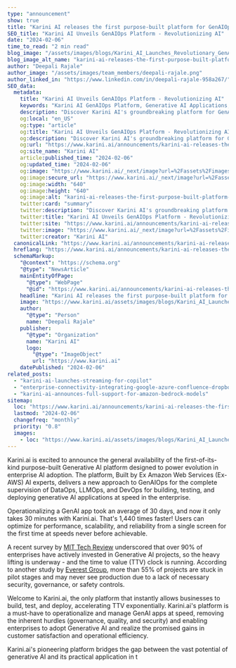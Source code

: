 ```yaml
---
type: "announcement"
show: true
title: "Karini AI releases the first purpose-built platform for GenAIOps"
SEO_title: "Karini AI Unveils GenAIOps Platform - Revolutionizing AI"
date: "2024-02-06"
time_to_read: "2 min read"
blog_image: "/assets/images/blogs/Karini_AI_Launches_Revolutionary_GenAIOps_Platform.png"
blog_image_alt_name: "karini-ai-releases-the-first-purpose-built-platform-for-genaiops"
author: "Deepali Rajale"
author_image: "/assets/images/team_members/deepali-rajale.png"
author_linked_in: "https://www.linkedin.com/in/deepali-rajale-958a267/"
SEO_data:
  metadata:
    title: "Karini AI Unveils GenAIOps Platform - Revolutionizing AI"
    keywords: "Karini AI GenAIOps Platform, Generative AI Applications, Enterprise AI Adoption, AI Operational Efficiency, GenAI App Deployment"
    description: "Discover Karini AI's groundbreaking platform for GenAIops, enabling businesses to build, test, and deploy Generative AI apps with ease."
    og:local: "en_US"
    og:type: "article"
    og:title: "Karini AI Unveils GenAIOps Platform - Revolutionizing AI"
    og:description: "Discover Karini AI's groundbreaking platform for GenAIops, enabling businesses to build, test, and deploy Generative AI apps with ease."
    og:url: "https://www.karini.ai/announcements/karini-ai-releases-the-first-purpose-built-platform-for-genaiops"
    og:site_name: "Karini AI"
    article:published_time: "2024-02-06"
    og:updated_time: "2024-02-06"
    og:image: "https://www.karini.ai/_next/image?url=%2Fassets%2Fimages%2Fblogs%2FKarini_AI_Launches_Revolutionary_GenAIOps_Platform.png&w=640&q=75"
    og:image:secure_url: "https://www.karini.ai/_next/image?url=%2Fassets%2Fimages%2Fblogs%2FKarini_AI_Launches_Revolutionary_GenAIOps_Platform.png&w=640&q=75"
    og:image:width: "640"
    og:image:height: "640"
    og:image:alt: "karini-ai-releases-the-first-purpose-built-platform-for-genaiops"
    twitter:card: "summary"
    twitter:description: "Discover Karini AI's groundbreaking platform for GenAIops, enabling businesses to build, test, and deploy Generative AI apps with ease."
    twitter:title: "Karini AI Unveils GenAIOps Platform - Revolutionizing AI"
    twitter:site: "https://www.karini.ai/announcements/karini-ai-releases-the-first-purpose-built-platform-for-genaiops"
    twitter:image: "https://www.karini.ai/_next/image?url=%2Fassets%2Fimages%2Fblogs%2FKarini_AI_Launches_Revolutionary_GenAIOps_Platform.png&w=640&q=75"
    twitter:creator: "Karini AI"
  canonicalLink: "https://www.karini.ai/announcements/karini-ai-releases-the-first-purpose-built-platform-for-genaiops"
  hreflang: "https://www.karini.ai/announcements/karini-ai-releases-the-first-purpose-built-platform-for-genaiops"
  schemaMarkup:
    "@context": "https://schema.org"
    "@type": "NewsArticle"
    mainEntityOfPage:
      "@type": "WebPage"
      "@id": "https://www.karini.ai/announcements/karini-ai-releases-the-first-purpose-built-platform-for-genaiops"
    headline: "Karini AI releases the first purpose-built platform for GenAIOps"
    image: "https://www.karini.ai/assets/images/blogs/Karini_AI_Launches_Revolutionary_GenAIOps_Platform.png"
    author:
      "@type": "Person"
      name: "Deepali Rajale"
    publisher:
      "@type": "Organization"
      name: "Karini AI"
      logo:
        "@type": "ImageObject"
        url: "https://www.karini.ai"
    datePublished: "2024-02-06"
related_posts:
  - "karini-ai-launches-streaming-for-copilot"
  - "enterprise-connectivity-integrating-google-azure-confluence-dropbox"
  - "karini-ai-announces-full-support-for-amazon-bedrock-models"
sitemap:
  loc: "https://www.karini.ai/announcements/karini-ai-releases-the-first-purpose-built-platform-for-genaiops"
  lastmod: "2024-02-06"
  changefreq: "monthly"
  priority: "0.8"
  images:
    - loc: "https://www.karini.ai/assets/images/blogs/Karini_AI_Launches_Revolutionary_GenAIOps_Platform.png"
---
```


Karini.ai is excited to announce the general availability of the first-of-its-kind purpose-built Generative AI platform designed to power evolution in enterprise AI adoption. The platform, Built by Ex Amazon Web Services (Ex-AWS) AI experts, delivers a new approach to GenAIOps for the complete supervision of DataOps, LLMOps, and DevOps for building, testing, and deploying generative AI applications at speed in the enterprise.

Operationalizing a GenAI app took an average of 30 days, and now it only takes 30 minutes with Karini.ai. That's 1,440 times faster! Users can optimize for performance, scalability, and reliability from a single screen for the first time at speeds never before achievable.

A recent survey by [MIT Tech Review](https://www.technologyreview.com/2023/10/05/1080618/laying-the-foundation-for-data-and-ai-led-growth/) underscored that over 90% of enterprises have actively invested in Generative AI projects, so the heavy lifting is underway - and the time to value (TTV) clock is running. According to another study by [Everest Group](https://www.everestgrp.com/press-releases/enterprises-aim-to-move-beyond-pilots-accelerate-consumption-of-ai-in-2024everest-group-yates-ltd/), more than 55% of projects are stuck in pilot stages and may never see production due to a lack of necessary security, governance, or safety controls.

Welcome to Karini.ai, the only platform that instantly allows businesses to build, test, and deploy, accelerating TTV exponentially. Karini.ai's platform is a must-have to operationalize and manage GenAI apps at speed, removing the inherent hurdles (governance, quality, and security) and enabling enterprises to adopt Generative AI and realize the promised gains in customer satisfaction and operational efficiency.

Karini.ai's pioneering platform bridges the gap between the vast potential of generative AI and its practical application in t
